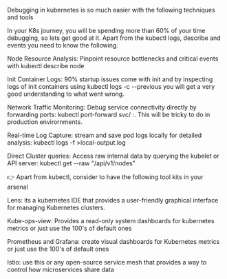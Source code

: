 Debugging in kubernetes is so much easier with the following techniques and tools

In your K8s journey, you will be spending more than 60% of your time debugging, so lets get good at it. Apart from the kubectl logs, describe and events you need to know the following.

Node Resource Analysis: Pinpoint resource bottlenecks and critical events with kubectl describe node <node-name>

Init Container Logs: 90% startup issues come with init and by inspecting logs of init containers using kubectl logs <pod-name> -c <init-container-name> --previous you will get a very good understanding to what went wrong.

Network Traffic Monitoring: Debug service connectivity directly by forwarding ports: kubectl port-forward svc/<service-name> <local-port>:<service-port>. This will be tricky to do in production envirornments.

Real-time Log Capture: stream and save pod logs locally for detailed analysis: kubectl logs -f <pod-name> >local-output.log

Direct Cluster queries: Access raw internal data by querying the kubelet or API server: kubectl get --raw "/api/v1/nodes"


👉 Apart from kubectl, consider to have the following tool kits in your arsenal

Lens: its a kubernetes IDE that provides a user-friendly graphical interface for managing Kubernetes clusters.

Kube-ops-view: Provides a read-only system dashboards for kubernetes metrics or just use the 100's of default ones

Prometheus and Grafana: create visual dashboards for Kubernetes metrics or just use the 100's of default ones

Istio: use this or any open-source service mesh that provides a way to control how microservices share data
